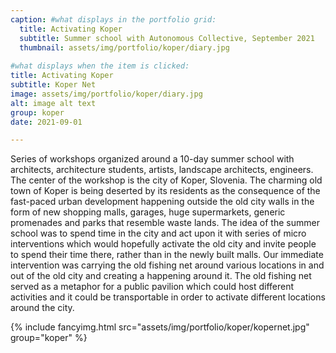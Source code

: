 ```yaml
---
caption: #what displays in the portfolio grid:
  title: Activating Koper
  subtitle: Summer school with Autonomous Collective, September 2021
  thumbnail: assets/img/portfolio/koper/diary.jpg
  
#what displays when the item is clicked:
title: Activating Koper
subtitle: Koper Net
image: assets/img/portfolio/koper/diary.jpg
alt: image alt text
group: koper
date: 2021-09-01

---
```

Series of workshops organized around a 10-day summer school with architects, architecture students, artists, landscape architects, engineers. The center of the workshop is the city of Koper, Slovenia. The charming old town of Koper is being deserted by its residents as the consequence of the fast-paced urban development happening outside the old city walls in the form of new shopping malls, garages, huge supermarkets, generic promenades and parks that resemble waste lands. The idea of the summer school was to spend time in the city and act upon it with series of micro interventions which would hopefully activate the old city and invite people to spend their time there, rather than in the newly built malls. Our immediate intervention was carrying the old fishing net around various locations in and out of the old city and creating a happening around it. The old fishing net served as a metaphor for a public pavilion which could host different activities and it could be transportable in order to activate different locations around the city. 

{% include fancyimg.html src="assets/img/portfolio/koper/kopernet.jpg" group="koper" %}

